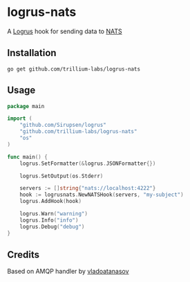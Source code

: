 # logrus-nats

A [Logrus]( https://github.com/Sirupsen/logrus) hook for sending data to [NATS]( http://nats.io/)

## Installation
	go get github.com/trillium-labs/logrus-nats

## Usage

```go
package main

import (
	"github.com/Sirupsen/logrus"
	"github.com/trillium-labs/logrus-nats"
	"os"
)

func main() {
	logrus.SetFormatter(&logrus.JSONFormatter{})

	logrus.SetOutput(os.Stderr)

	servers := []string{"nats://localhost:4222"}
	hook := logrusnats.NewNATSHook(servers, "my-subject")
	logrus.AddHook(hook)

	logrus.Warn("warning")
	logrus.Info("info")
	logrus.Debug("debug")
}
```

## Credits
Based on AMQP handler by [vladoatanasov](https://github.com/vladoatanasov/logrus_amqp)
